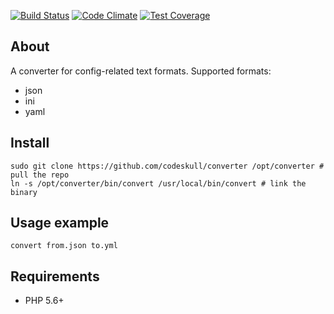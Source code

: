 [![Build Status](https://travis-ci.org/sadovnik/converter.svg?branch=master)](https://travis-ci.org/codeskull/converter) [![Code Climate](https://codeclimate.com/github/sadovnik/converter/badges/gpa.svg)](https://codeclimate.com/github/codeskull/converter)
[![Test Coverage](https://codeclimate.com/github/sadovnik/converter/badges/coverage.svg)](https://codeclimate.com/github/sadovnik/converter/coverage)

## About
A converter for config-related text formats. Supported formats:
- json
- ini
- yaml

## Install
```
sudo git clone https://github.com/codeskull/converter /opt/converter # pull the repo
ln -s /opt/converter/bin/convert /usr/local/bin/convert # link the binary
```

## Usage example
`convert from.json to.yml`

## Requirements
- PHP 5.6+
